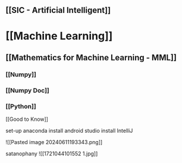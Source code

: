 
## [[SIC - Artificial Intelligent]]

# [[Machine Learning]]

## [[Mathematics for Machine Learning - MML]]

### [[Numpy]]
### [[Numpy Doc]]

### [[Python]]


[[Good to Know]]

set-up anaconda
install android studio
install IntelliJ

![[Pasted image 20240611193343.png]]

satanophany
![[1721044101552 1.jpg]]

